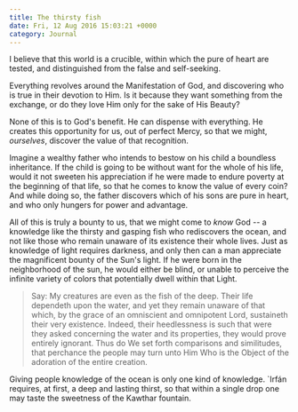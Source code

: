 ```yaml
---
title: The thirsty fish
date: Fri, 12 Aug 2016 15:03:21 +0000
category: Journal
---
```


I believe that this world is a crucible, within which the pure of heart are
tested, and distinguished from the false and self-seeking.

Everything revolves around the Manifestation of God, and discovering who is
true in their devotion to Him. Is it because they want something from the
exchange, or do they love Him only for the sake of His Beauty?

None of this is to God's benefit. He can dispense with everything. He creates
this opportunity for us, out of perfect Mercy, so that we might, *ourselves*,
discover the value of that recognition.

Imagine a wealthy father who intends to bestow on his child a boundless
inheritance. If the child is going to be without want for the whole of his
life, would it not sweeten his appreciation if he were made to endure poverty
at the beginning of that life, so that he comes to know the value of every
coin? And while doing so, the father discovers which of his sons are pure in
heart, and who only hungers for power and advantage.

All of this is truly a bounty to us, that we might come to *know* God -- a
knowledge like the thirsty and gasping fish who rediscovers the ocean, and not
like those who remain unaware of its existence their whole lives. Just as
knowledge of light requires darkness, and only then can a man appreciate the
magnificent bounty of the Sun's light. If he were born in the neighborhood of
the sun, he would either be blind, or unable to perceive the infinite variety
of colors that potentially dwell within that Light.

> Say: My creatures are even as the fish of the deep. Their life
> dependeth upon the water, and yet they remain unaware of that which,
> by the grace of an omniscient and omnipotent Lord, sustaineth their
> very existence. Indeed, their heedlessness is such that were they
> asked concerning the water and its properties, they would prove
> entirely ignorant. Thus do We set forth comparisons and similitudes,
> that perchance the people may turn unto Him Who is the Object of the
> adoration of the entire creation.

Giving people knowledge of the ocean is only one kind of knowledge.
\`Irfán requires, at first, a deep and lasting thirst, so that within a
single drop one may taste the sweetness of the Kawthar fountain.
